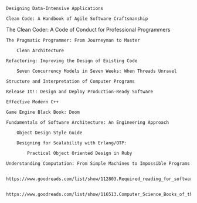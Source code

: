 	Designing Data-Intensive Applications

    Clean Code: A Handbook of Agile Software Craftsmanship

The Clean Coder: A Code of Conduct for Professional Programmers

    The Pragmatic Programmer: From Journeyman to Master

    	Clean Architecture

    Refactoring: Improving the Design of Existing Code

    	Seven Concurrency Models in Seven Weeks: When Threads Unravel

    Structure and Interpretation of Computer Programs

    Release It!: Design and Deploy Production-Ready Software

	Effective Modern C++

    Game Engine Black Book: Doom

    Fundamentals of Software Architecture: An Engineering Approach

    	Object Design Style Guide

        Designing for Scalability with Erlang/OTP:

        	Practical Object Oriented Design in Ruby

    Understanding Computation: From Simple Machines to Impossible Programs

    
    https://www.goodreads.com/list/show/112803.Required_reading_for_software_development_professionals#22800553


    https://www.goodreads.com/list/show/116513.Computer_Science_Books_of_the_2010s#22800553

